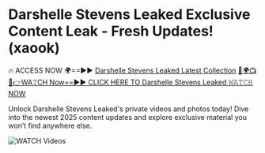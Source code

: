 # Darshelle Stevens Leaked Exclusive Content Leak - Fresh Updates! (xaook)

🔥 ACCESS NOW 🌍==►► <a href="https://tinyurl.com/3fjeunct" rel="nofollow">Darshelle Stevens Leaked Latest Collection</a></h3>
[🔴🌍📺📱👉WA𝚃CH Now==►► CLICK HERE TO Darshelle Stevens Leaked 𝚆𝙰𝚃𝙲𝙷 NOW](https://tinyurl.com/3fjeunct)

Unlock Darshelle Stevens Leaked's private videos and photos today! Dive into the newest 2025 content updates and explore exclusive material you won’t find anywhere else.


<a href="https://tinyurl.com/3fjeunct" rel="nofollow" data-target="animated-image.originalLink"><img src="https://camo.githubusercontent.com/8a4f000d20f83aca3bf7ec5f350d767afa0574a8a352519fd8cfa583a6f93a33/68747470733a2f2f692e696d6775722e636f6d2f644a486b345a712e676966" alt="WATCH Videos" data-canonical-src="https://i.imgur.com/dJHk4Zq.gif" style="max-width: 100%; display: inline-block;" data-target="animated-image.originalImage"></a>
